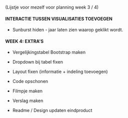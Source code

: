 (Lijstje voor mezelf voor planning week 3 / 4)

#### INTERACTIE TUSSEN VISUALISATIES TOEVOEGEN
- Sunburst hiden - jaar laten zien waarop geklikt wordt.

#### WEEK 4: EXTRA'S
- Vergelijkingstabel Bootstrap maken
- Dropdown bij tabel fixen
- Layout fixen (informatie + indeling toevoegen)

- Code opschonen
- Filmpje maken
- Verslag maken

- Readme / Design updaten eindproduct

